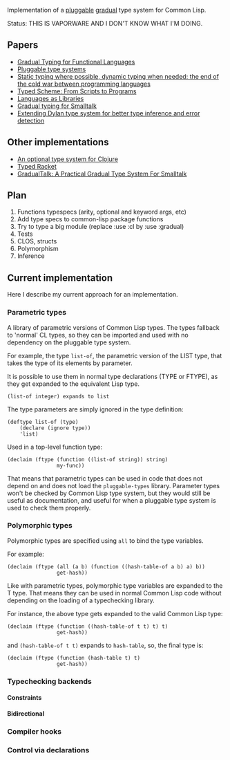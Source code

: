 Implementation of a [pluggable](http://bracha.org/pluggable-types.pdf "Pluggable type systems") [gradual](http://ecee.colorado.edu/~siek/gradualtyping.html "Gradual typing") type system for Common Lisp.

Status: THIS IS VAPORWARE AND I DON'T KNOW WHAT I'M DOING.

## Papers

* [Gradual Typing for Functional Languages](http://www.cs.colorado.edu/~siek/pubs/pubs/2006/siek06:_gradual.pdf)
* [Pluggable type systems](http://citeseerx.ist.psu.edu/viewdoc/summary?doi=10.1.1.175.1460)
* [Static typing where possible, dynamic typing when needed: the end of the cold war between programming languages](http://citeseerx.ist.psu.edu/viewdoc/download?doi=10.1.1.69.5966&rep=rep1&type=pdf)
* [Typed Scheme: From Scripts to Programs](http://www.ccs.neu.edu/racket/pubs/dissertation-tobin-hochstadt.pdf)
* [Languages as Libraries](http://www.cs.utah.edu/plt/publications/pldi11-tscff.pdf)
* [Gradual typing for Smalltalk](http://pleiad.cl/research/publications?key=allendeAl-scp2013)
* [Extending Dylan type system for better type inference and error detection](https://www.researchgate.net/publication/228771491_Extending_Dylan's_type_system_for_better_type_inference_and_error_detection)

## Other implementations

* [An optional type system for Clojure](https://github.com/clojure/core.typed)
* [Typed Racket](http://docs.racket-lang.org/ts-guide/)
* [GradualTalk: A Practical Gradual Type System For Smalltalk](http://pleiad.cl/research/software/gradualtalk)

## Plan

1. Functions typespecs (arity, optional and keyword args, etc)
2. Add type specs to common-lisp package functions
3. Try to type a big module (replace :use :cl by :use :gradual)
4. Tests
5. CLOS, structs
6. Polymorphism
7. Inference

## Current implementation

Here I describe my current approach for an implementation.

### Parametric types

A library of parametric versions of Common Lisp types. The types fallback to 'normal' CL types, so they can be imported and used with no dependency on the pluggable type system.

For example, the type `list-of`, the parametric version of the LIST type, that takes the type of its elements by parameter.

It is possible to use them in normal type declarations (TYPE or FTYPE), as they get expanded to the equivalent Lisp type.

    (list-of integer) expands to list
    
The type parameters are simply ignored in the type definition:

    (deftype list-of (type)
        (declare (ignore type))
        'list)
        
Used in a top-level function type:

    (declaim (ftype (function ((list-of string)) string)
                    my-func))
        
That means that parametric types can be used in code that does not depend on and does not load the `pluggable-types` library. Parameter types won't be checked by Common Lisp type system, but they would still be useful as documentation, and useful for when a pluggable type system is used to check them properly. 
        
### Polymorphic types

Polymorphic types are specified using `all` to bind the type variables.

For example:

    (declaim (ftype (all (a b) (function ((hash-table-of a b) a) b))
                    get-hash))
                    
Like with parametric types, polymorphic type variables are expanded to the T type. That means they can be used in normal Common Lisp code without depending on the loading of a typechecking library.

For instance, the above type gets expanded to the valid Common Lisp type:

    (declaim (ftype (function ((hash-table-of t t) t) t)
                    get-hash))
                    
and `(hash-table-of t t)` expands to `hash-table`, so, the final type is:

    (declaim (ftype (function (hash-table t) t)
                    get-hash))

### Typechecking backends

#### Constraints

#### Bidirectional

### Compiler hooks

### Control via declarations
